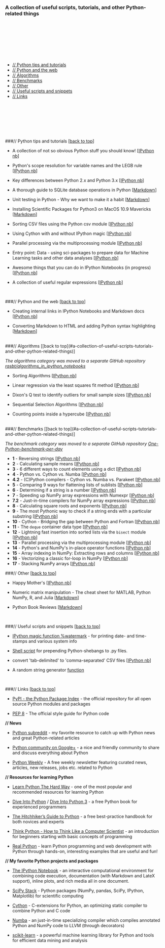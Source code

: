 ### A collection of useful scripts, tutorials, and other Python-related things

<br>
<img src="./Images/python-logo-master-v3-TM-flattened.png" alt="">


<div style="height:100px;"></div>

- [// Python tips and tutorials](#-python-tips-and-tutorials)
- [// Python and the web](#-python-and-the-web)
- [// Algorithms](#-algorithms)
- [// Benchmarks](#-benchmarks)
- [// Other](#-other)
- [// Useful scripts and snippets](#-useful-scripts-and-snippets)
- [// Links](#-links)



<div style="height:100px;"></div>


###// Python tips and tutorials
[[back to top](#a-collection-of-useful-scripts-tutorials-and-other-python-related-things)]

- A collection of not so obvious Python stuff you should know! [[IPython nb](http://nbviewer.ipython.org/github/rasbt/python_reference/blob/master/tutorials/not_so_obvious_python_stuff.ipynb?create=1)]

- Python's scope resolution for variable names and the LEGB rule [[IPython nb](http://nbviewer.ipython.org/github/rasbt/python_reference/blob/master/tutorials/scope_resolution_legb_rule.ipynb?create=1)]

- Key differences between Python 2.x and Python 3.x [[IPython nb](http://nbviewer.ipython.org/github/rasbt/python_reference/blob/master/tutorials/key_differences_between_python_2_and_3.ipynb?create=1)]

- A thorough guide to SQLite database operations in Python [[Markdown](./tutorials/sqlite3_howto/README.md)]  

- Unit testing in Python - Why we want to make it a habit [[Markdown](./tutorials/unit_testing.md)]  

- Installing Scientific Packages for Python3 on MacOS 10.9 Mavericks [[Markdown](./tutorials/installing_scientific_packages.md)]


- Sorting CSV files using the Python csv module [[IPython nb](http://nbviewer.ipython.org/github/rasbt/python_reference/blob/master/tutorials/sorting_csvs.ipynb)]

- Using Cython with and without IPython magic [[IPython nb](http://nbviewer.ipython.org/github/rasbt/python_reference/blob/master/tutorials/running_cython.ipynb)]

- Parallel processing via the multiprocessing module [[IPython nb](http://nbviewer.ipython.org/github/rasbt/python_reference/blob/master/tutorials/multiprocessing_intro.ipynb?create=1)]

- Entry point: Data - using sci-packages to prepare data for Machine Learning tasks and other data analyses [[IPython nb](http://nbviewer.ipython.org/github/rasbt/python_reference/blob/master/tutorials/python_data_entry_point.ipynb?create=1)]

- Awesome things that you can do in IPython Notebooks (in progress) [[IPython nb](http://nbviewer.ipython.org/github/rasbt/python_reference/blob/master/tutorials/awesome_things_ipynb.ipynb)]

- A collection of useful regular expressions [[IPython nb](http://nbviewer.ipython.org/github/rasbt/python_reference/blob/master/tutorials/useful_regex.ipynb)]

<br>


###// Python and the web
[[back to top](#a-collection-of-useful-scripts-tutorials-and-other-python-related-things)]

- Creating internal links in IPython Notebooks and Markdown docs [[IPython nb](http://nbviewer.ipython.org/github/rasbt/python_reference/blob/master/tutorials/table_of_contents_ipython.ipynb)]  

- Converting Markdown to HTML and adding Python syntax highlighting [[Markdown](./tutorials/markdown_syntax_highlighting/README.md)] 


<br>
###// Algorithms
[[back to top](#a-collection-of-useful-scripts-tutorials-and-other-python-related-things)]

*The algorithms category was moved to a separate GitHub repository [rasbt/algorithms_in_ipython_notebooks](https://github.com/rasbt/algorithms_in_ipython_notebooks)*



- Sorting Algorithms [[IPython nb](http://nbviewer.ipython.org/github/rasbt/algorithms_in_ipython_notebooks/blob/master/ipython_nbs/sorting/sorting_algorithms.ipynb?create=1)]

- Linear regression via the least squares fit method [[IPython nb](http://nbviewer.ipython.org/github/rasbt/algorithms_in_ipython_notebooks/blob/master/ipython_nbs/statistics/linregr_least_squares_fit.ipynb?create=1)]

- Dixon's Q test to identify outliers for small sample sizes [[IPython nb](http://nbviewer.ipython.org/github/rasbt/algorithms_in_ipython_notebooks/blob/master/ipython_nbs/statistics/dixon_q_test.ipynb?create=1)]

- Sequential Selection Algorithms [[IPython nb](http://nbviewer.ipython.org/github/rasbt/python_reference/blob/master/tutorials/sorting_csvs.ipynb)]

- Counting points inside a hypercube [[IPython nb](http://nbviewer.ipython.org/github/rasbt/algorithms_in_ipython_notebooks/blob/master/ipython_nbs/geometry/points_in_hybercube.ipynb)]


<br>
###// Benchmarks
[[back to top](#a-collection-of-useful-scripts-tutorials-and-other-python-related-things)]

*The benchmark category was moved to a separate GitHub repository [One-Python-benchmark-per-day](https://github.com/rasbt/One-Python-benchmark-per-day)*

- **1** - Reversing strings [[IPython nb](http://nbviewer.ipython.org/github/rasbt/One-Python-benchmark-per-day/blob/master/ipython_nbs/day1_string_reverse.ipynb)]
- **2** - Calculating sample means [[IPython nb](http://nbviewer.ipython.org/github/rasbt/One-Python-benchmark-per-day/blob/master/ipython_nbs/day2_mean_values.ipynb)]
- **3** - 6 different ways to count elements using a dict [[IPython nb](http://nbviewer.ipython.org/github/rasbt/One-Python-benchmark-per-day/blob/master/ipython_nbs/day3_dictionary_counting.ipynb)]
- **4** - Python vs. Cython vs. Numba [[IPython nb](http://nbviewer.ipython.org/github/rasbt/One-Python-benchmark-per-day/blob/master/ipython_nbs/day4_python_cython_numba.ipynb)]
- **4.2** - (C)Python compilers - Cython vs. Numba vs. Parakeet [[IPython nb](http://nbviewer.ipython.org/github/rasbt/One-Python-benchmark-per-day/blob/master/ipython_nbs/day4_2_cython_numba_parakeet.ipynb)]
- **5** - Comparing 9 ways for flattening lists of sublists [[IPython nb](http://nbviewer.ipython.org/github/rasbt/One-Python-benchmark-per-day/blob/master/ipython_nbs/day5_flattening_lists.ipynb)]
- **6** - Determining if a string is a number [[IPython nb](http://nbviewer.ipython.org/github/rasbt/One-Python-benchmark-per-day/blob/master/ipython_nbs/day6_string_is_number.ipynb)]
- **7** - Speeding up NumPy array expressions with Numexpr [[IPython nb](http://nbviewer.ipython.org/github/rasbt/One-Python-benchmark-per-day/blob/master/ipython_nbs/day7_numpy_numexpr.ipynb)]
- **7.2** - Just-in-time compilers for NumPy array expressions [[IPython nb](http://nbviewer.ipython.org/github/rasbt/One-Python-benchmark-per-day/blob/master/ipython_nbs/day7_2_jit_numpy.ipynb)] 
- **8** - Calculating square roots and exponents [[IPython nb](http://nbviewer.ipython.org/github/rasbt/One-Python-benchmark-per-day/blob/master/ipython_nbs/day8_sqrt_and_exp.ipynb)] 
- **9** - The most Pythonic way to check if a string ends with a particular substring [[IPython nb](http://nbviewer.ipython.org/github/rasbt/One-Python-benchmark-per-day/blob/master/ipython_nbs/day9_string_endswith.ipynb)]
- **10** - Cython - Bridging the gap between Python and Fortran [[IPython nb](http://nbviewer.ipython.org/github/rasbt/One-Python-benchmark-per-day/blob/master/ipython_nbs/day10_fortran_lstsqr.ipynb)]
- **11** - The `deque` container data type [[IPython nb](http://nbviewer.ipython.org/github/rasbt/One-Python-benchmark-per-day/blob/master/ipython_nbs/day11_deque_container.ipynb)]
- **12** - Lightning fast insertion into sorted lists via the `bisect` module [[IPython nb](http://nbviewer.ipython.org/github/rasbt/One-Python-benchmark-per-day/blob/master/ipython_nbs/day12_insert_into_sorted_list.ipynb)]
- **13** - Parallel processing via the multiprocessing module [[IPython nb](http://nbviewer.ipython.org/github/rasbt/python_reference/blob/master/tutorials/multiprocessing_intro.ipynb)]
- **14** - Python's and NumPy's in-place operator functions [[IPython nb](http://nbviewer.ipython.org/github/rasbt/One-Python-benchmark-per-day/blob/master/ipython_nbs/day14_inplace_operators.ipynb)]
- **15** - Array indexing in NumPy: Extracting rows and columns [[IPython nb](http://nbviewer.ipython.org/github/rasbt/One-Python-benchmark-per-day/blob/master/ipython_nbs/day15_array_indexing_numpy.ipynb)] 
- **16** - Vectorizing a classic for-loop in NumPy [[IPython nb](http://nbviewer.ipython.org/github/rasbt/One-Python-benchmark-per-day/blob/master/ipython_nbs/day16_numpy_vectorization.ipynb)]
- **17** - Stacking NumPy arrays [[IPython nb](http://nbviewer.ipython.org/github/rasbt/One-Python-benchmark-per-day/blob/master/ipython_nbs/day17_numpy_stacking.ipynb)]


###// Other 
[[back to top](#a-collection-of-useful-scripts-tutorials-and-other-python-related-things)]

- Happy Mother's [[IPython nb](http://nbviewer.ipython.org/github/rasbt/python_reference/blob/master/other/happy_mothers_day.ipynb?create=1)]

- Numeric matrix manipulation - The cheat sheet for MATLAB, Python NumPy, R, and Julia [[Markdown](./tutorials/matrix_cheatsheet.md)]

- Python Book Reviews [[Markdown](./other/python_book_reviews.md)]

<br>

###// Useful scripts and snippets
[[back to top](#a-collection-of-useful-scripts-tutorials-and-other-python-related-things)]

- [IPython magic function %watermark](http://nbviewer.ipython.org/github/rasbt/python_reference/blob/master/ipython_magic/watermark.ipynb) - for printing date- and time-stamps and various system info

- [Shell script](./useful_scripts/prepend_python_shebang.sh) for prepending Python-shebangs to .py files.

- convert 'tab-delimited' to 'comma-separated' CSV files [[IPython nb](http://nbviewer.ipython.org/github/rasbt/python_reference/blob/master/useful_scripts/fix_tab_csv.ipynb?create=1)]

- A random string generator [function](./useful_scripts/random_string_generator.py)



<br>


###// Links
[[back to top](#a-collection-of-useful-scripts-tutorials-and-other-python-related-things)]



- [PyPI - the Python Package Index](https://pypi.python.org/pypi) - the official repository for all open source Python modules and packages  

- [PEP 8](http://legacy.python.org/dev/peps/pep-0008/) - The official style guide for Python code



**// News**

- [Python subreddit](http://www.reddit.com/r/Python/) - my favorite resource to catch up with Python news and great Python-related articles

- [Python community on Google+](https://plus.google.com/communities/103393744324769547228) - a nice and friendly community to share and discuss everything about Python

- [Python Weekly](http://www.pythonweekly.com) - A free weekly newsletter featuring curated news, articles, new releases, jobs etc. related to Python

**// Resources for learning Python**

- [Learn Python The Hard Way](http://learnpythonthehardway.org/book/) - one of the most popular and recommended resources for learning Python  

- [Dive Into Python](http://www.diveintopython.net) / [Dive Into Python 3](http://getpython3.com/diveintopython3/) - a free Python book for experienced programmers

- [The Hitchhiker’s Guide to Python](http://docs.python-guide.org/en/latest/) - a free best-practice handbook for both novices and experts

- [Think Python - How to Think Like a Computer Scientist](http://www.greenteapress.com/thinkpython/) - an introduction for beginners starting with basic concepts of programming

- [Real Python](http://www.realpython.com/) - learn Python programming and web development with Python through hands-on, interesting examples that are useful and fun!

**// My favorite Python projects and packages**

- [The IPython Notebook](http://ipython.org/notebook.html) - an interactive computational environment for combining code execution, documentation (with Markdown and LateX support), inline plots, and rich media all in one document.

- [SciPy Stack](http://www.scipy.org/index.html) - Python packages (NumPy, pandas, SciPy, IPython, Matplotlib) for scientific computing

- [Cython](http://cython.org) - C-extensions for Python, an optimizing static compiler to combine Python and C code

- [Numba](http://numba.pydata.org) - an just-in-time specializing compiler which compiles annotated Python and NumPy code to LLVM (through decorators)

- [scikit-learn](http://scikit-learn.org/stable/) - a powerful machine learning library for Python and tools for efficient data mining and analysis
